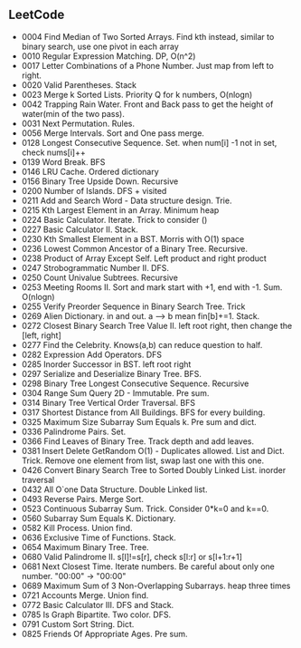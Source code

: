 ## LeetCode
- 0004 Find Median of Two Sorted Arrays. Find kth instead, similar to binary search, use one pivot in each array
- 0010 Regular Expression Matching. DP, O(n^2)
- 0017 Letter Combinations of a Phone Number. Just map from left to right.
- 0020 Valid Parentheses. Stack
- 0023 Merge k Sorted Lists. Priority Q for k numbers, O(nlogn)
- 0042 Trapping Rain Water. Front and Back pass to get the height of water(min of the two pass).
- 0031 Next Permutation. Rules.
- 0056 Merge Intervals. Sort and One pass merge.
- 0128 Longest Consecutive Sequence. Set. when num[i] -1 not in set, check nums[i]++
- 0139 Word Break. BFS
- 0146 LRU Cache. Ordered dictionary
- 0156 Binary Tree Upside Down. Recursive
- 0200 Number of Islands. DFS + visited
- 0211 Add and Search Word - Data structure design. Trie.
- 0215 Kth Largest Element in an Array. Minimum heap
- 0224 Basic Calculator. Iterate. Trick to consider ()
- 0227 Basic Calculator II. Stack.
- 0230 Kth Smallest Element in a BST. Morris with O(1) space
- 0236 Lowest Common Ancestor of a Binary Tree. Recursive.
- 0238 Product of Array Except Self. Left product and right product
- 0247 Strobogrammatic Number II. DFS.
- 0250 Count Univalue Subtrees. Recursive
- 0253 Meeting Rooms II. Sort and mark start with +1, end with -1. Sum. O(nlogn)
- 0255 Verify Preorder Sequence in Binary Search Tree. Trick
- 0269 Alien Dictionary. in and out. a --> b mean fin[b]+=1. Stack.
- 0272 Closest Binary Search Tree Value II. left root right, then change the [left, right]
- 0277 Find the Celebrity. Knows(a,b) can reduce question to half.
- 0282 Expression Add Operators. DFS
- 0285 Inorder Successor in BST. left root right
- 0297 Serialize and Deserialize Binary Tree. BFS.
- 0298 Binary Tree Longest Consecutive Sequence. Recursive
- 0304 Range Sum Query 2D - Immutable. Pre sum.
- 0314 Binary Tree Vertical Order Traversal. BFS
- 0317 Shortest Distance from All Buildings. BFS for every building.
- 0325 Maximum Size Subarray Sum Equals k. Pre sum and dict.
- 0336 Palindrome Pairs. Set.
- 0366 Find Leaves of Binary Tree. Track depth and add leaves.
- 0381 Insert Delete GetRandom O(1) - Duplicates allowed. List and Dict. Trick. Remove one element from list, swap last one with this one.
- 0426 Convert Binary Search Tree to Sorted Doubly Linked List. inorder traversal
- 0432 All O`one Data Structure. Double Linked list.
- 0493 Reverse Pairs. Merge Sort.
- 0523 Continuous Subarray Sum. Trick. Consider 0*k=0 and k==0.
- 0560 Subarray Sum Equals K. Dictionary.
- 0582 Kill Process. Union find.
- 0636 Exclusive Time of Functions. Stack.
- 0654 Maximum Binary Tree. Tree.
- 0680 Valid Palindrome II. s[l]!=s[r], check s[l:r] or s[l+1:r+1]
- 0681 Next Closest Time. Iterate numbers. Be careful about only one number. "00:00" -> "00:00"
- 0689 Maximum Sum of 3 Non-Overlapping Subarrays. heap three times
- 0721 Accounts Merge. Union find.
- 0772 Basic Calculator III. DFS and Stack.
- 0785 Is Graph Bipartite. Two color. DFS.
- 0791 Custom Sort String. Dict.
- 0825 Friends Of Appropriate Ages. Pre sum.





